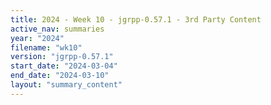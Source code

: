 ```yaml
---
title: 2024 - Week 10 - jgrpp-0.57.1 - 3rd Party Content
active_nav: summaries
year: "2024"
filename: "wk10"
version: "jgrpp-0.57.1"
start_date: "2024-03-04"
end_date: "2024-03-10"
layout: "summary_content"
---
```

